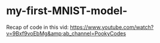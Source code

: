 # my-first-MNIST-model-
Recap of code in this vid: https://www.youtube.com/watch?v=9Bxf9voEbMg&amp;ab_channel=PookyCodes
